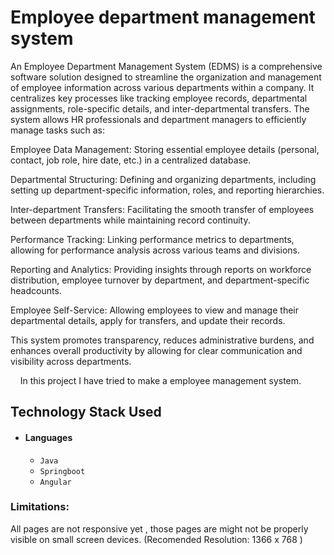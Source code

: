 # Employee department management system
An Employee Department Management System (EDMS) is a comprehensive software solution designed to streamline the organization and management of employee information across various departments within a company. It centralizes key processes like tracking employee records, departmental assignments, role-specific details, and inter-departmental transfers. The system allows HR professionals and department managers to efficiently manage tasks such as:

Employee Data Management: Storing essential employee details (personal, contact, job role, hire date, etc.) in a centralized database.

Departmental Structuring: Defining and organizing departments, including setting up department-specific information, roles, and reporting hierarchies.

Inter-department Transfers: Facilitating the smooth transfer of employees between departments while maintaining record continuity.

Performance Tracking: Linking performance metrics to departments, allowing for performance analysis across various teams and divisions.

Reporting and Analytics: Providing insights through reports on workforce distribution, employee turnover by department, and department-specific headcounts.

Employee Self-Service: Allowing employees to view and manage their departmental details, apply for transfers, and update their records.

This system promotes transparency, reduces administrative burdens, and enhances overall productivity by allowing for clear communication and visibility across departments.

&nbsp;&nbsp;&nbsp;&#160;In this project I have tried to make a employee management system.



## Technology Stack Used

- #### Languages
  - `Java`
  - `Springboot`
  - `Angular`


### Limitations:
All pages are not responsive yet , those pages are might not be properly visible on small screen devices.
(Recomended Resolution: 1366 x 768 )



